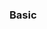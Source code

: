 <div id="title">

### Basic
</div>

<div id="body">

<include src="useDefaultBranch/container-inParent-asPanel.md" boilerplate />
<include src="dontRecycleVarsOrParams/container-inParent-asPanel.md" boilerplate />
<include src="avoidEmptyCatchBlocks/container-inParent-asPanel.md" boilerplate />
<include src="deleteDeadCode/container-inParent-asPanel.md" boilerplate />

</div>